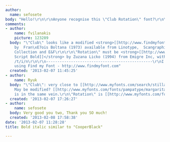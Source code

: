 ```yaml
---
author:
  name: sefosete
body: "Hello!\r\n\r\nAnyone recognise this \"Club Rotation\" font?\r\n\r\n<img src=\"http://cps-static.rovicorp.com/3/JPG_250/MI0002/535/MI0002535908.jpg\"></img>"
comments:
- author:
    name: fvilanakis
    picture: 123289
  body: "\"Club\" looks like a modified <strong>[[http://www.findmyfont.com/index.php/fonts/font-preview?fset=Linotype&ffam=Stilla%20LT%20Std%20-%20Regular&fid=7c77a22d8d5264fbdca9d86e5f9e8218&fsize=60&text=Club&fit=1|Stilla]]</strong>
    by  Fran\xE7ois Boltana (1973) available from Linotype,  Scangraphic Digital Type
    Collection and E&F\r\n\r\n\"Rotation\" must be <strong>[[http://www.myfonts.com/fonts/emigre/dogma/|Dogma
    Script Bold]]</strong> by Zuzana Licko (1994) from Emigre Inc, with a modified
    /t/i/n\r\n\r\n-----------------------------------------------\r\nI found them
    using Find my Font - http://www.findmyfont.com"
  created: '2013-02-07 11:45:25'
- author:
    name: Ryuk
  body: "\"Club\": very close to [[http://www.myfonts.com/search/stilla/fonts/|Stilla]].
    May be modified? [[http://www.myfonts.com/fonts/pampatype/margarita/|Margarita]]
    is in the same vein.\r\n\"Rotation\" is [[http://www.myfonts.com/fonts/emigre/dogma/|Dogma]].\r\n"
  created: '2013-02-07 17:26:27'
- author:
    name: sefosete
  body: Very good you two, Thank you SO much!
  created: '2013-02-08 17:58:38'
date: '2013-02-07 11:28:28'
title: Bold italic similar to "CooperBlack"

---
```

